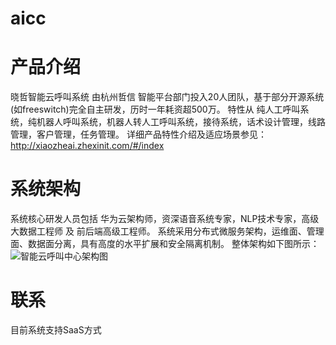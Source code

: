 # aicc

# 产品介绍
晓哲智能云呼叫系统 由杭州哲信 智能平台部门投入20人团队，基于部分开源系统(如freeswitch)完全自主研发，历时一年耗资超500万。
特性从 纯人工呼叫系统，纯机器人呼叫系统，机器人转人工呼叫系统，接待系统，话术设计管理，线路管理，客户管理，任务管理。
详细产品特性介绍及适应场景参见：http://xiaozheai.zhexinit.com/#/index


# 系统架构
系统核心研发人员包括 华为云架构师，资深语音系统专家，NLP技术专家，高级大数据工程师 及 前后端高级工程师。
系统采用分布式微服务架构，运维面、管理面、数据面分离，具有高度的水平扩展和安全隔离机制。 整体架构如下图所示：
![智能云呼叫中心架构图](https://github.com/yinzhaoyang/aicc/blob/master/architecture.png)

# 联系
目前系统支持SaaS方式
